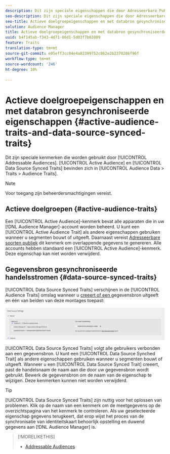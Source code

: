 ```yaml
---
description: Dit zijn speciale eigenschappen die door Adresseerbare Publiek worden gebruikt. De actieve Begeleiding en de Synced Verrichting van de Gegevensbron worden van de Audience gevestigd in de Gegevens van het Publiek > Beetjes > de Beetjes van het Publiek.
seo-description: Dit zijn speciale eigenschappen die door Adresseerbare Publiek worden gebruikt. De actieve Begeleiding en de Synced Verrichting van de Gegevensbron worden van de Audience gevestigd in de Gegevens van het Publiek > Beetjes > de Beetjes van het Publiek.
seo-title: Actieve doelgroepeigenschappen en met databron gesynchroniseerde eigenschappen
solution: Audience Manager
title: Actieve doelgroepeigenschappen en met databron gesynchroniseerde eigenschappen
uuid: b4f145ab-f343-4d71-86d1-5d03f7b03809
feature: Traits
translation-type: tm+mt
source-git-commit: e05eff3cc04e4a82399752c862e2b2370286f96f
workflow-type: tm+mt
source-wordcount: '246'
ht-degree: 10%

---
```



# Actieve doelgroepeigenschappen en met databron gesynchroniseerde eigenschappen {#active-audience-traits-and-data-source-synced-traits}

Dit zijn speciale kenmerken die worden gebruikt door [!UICONTROL Addressable Audiences]. [!UICONTROL Active Audience] en  [!UICONTROL Data Source Synced Traits] bevinden zich in  [!UICONTROL Audience Data > Traits > Audience Traits].

>[!NOTE]
>
>Voor toegang zijn beheerdersmachtigingen vereist.

## Actieve doelgroepen {#active-audience-traits}

Een [!UICONTROL Active Audience]-kenmerk bevat alle apparaten die in uw [!DNL Audience Manager]-account worden beheerd. U kunt een [!UICONTROL Active Audience Trait] als andere eigenschappen gebruiken wanneer u segmenten bouwt of uitgeeft. Daarnaast vereist [Adresseerbare soorten publiek](../../features/addressable-audiences.md) dit kenmerk om overlappende gegevens te genereren. Alle accounts hebben standaard een [!UICONTROL Active Audience]-kenmerk. Deze eigenschap kan niet worden verwijderd.

## Gegevensbron gesynchroniseerde handelsstromen {#data-source-synced-traits}

[!UICONTROL Data Source Synced Traits] verschijnen in de  [!UICONTROL Audience Traits] omslag wanneer u  [creeert of een ](../../features/manage-datasources.md#create-data-source) gegevensbron uitgeeft en één van beiden van deze montages toepast:

![](assets/datasource_synced.png)

[!UICONTROL Data Source Synced Traits] volgt alle gebruikers verbonden aan een gegevensbron. U kunt een [!UICONTROL Data Source Synched Trait] als andere eigenschappen gebruiken wanneer u segmenten bouwt of uitgeeft. Wanneer u een [!UICONTROL Data Source Synced Trait] creeert, past de handelsnaam de naam aan die door uw gegevensbron wordt gebruikt. Bewerk de gegevensbron om de naam van de eigenschap te wijzigen. Deze kenmerken kunnen niet worden verwijderd.

>[!TIP]
>
>[!UICONTROL Data Source Synced Traits] zijn nuttig voor het oplossen van problemen. Klik op de naam van een kenmerk om de meetgegevens op de overzichtspagina van het kenmerk te controleren. Als uw geselecteerde eigenschap gegevens terugkeert, dat erop wijst het proces van de synchronisatie van identiteitskaart behoorlijk opstelling en duwend gegevens aan [!DNL Audience Manager] is.

>[!MORELIKETHIS]
>
>* [Addressable Audiences](../../features/addressable-audiences.md)

